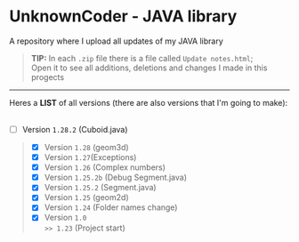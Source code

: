 # UnknownCoder - JAVA library
A repository where I upload all updates of my JAVA library
> **TIP:** In each <code>.zip</code> file there is a file called <code>Update notes.html</code>;<br> Open it to see all additions, deletions and changes I made in this progects
***

Heres a **LIST** of all versions (there are also versions that I'm going to make):
<br>
<br>
 - [ ] Version <code>1.28.2</code> (Cuboid.java)
> - [x] Version <code>1.28</code> (geom3d)
> - [x] Version <code>1.27</code >(Exceptions)
> - [x] Version <code>1.26</code> (Complex numbers)
> - [x] Version <code>1.25.2b</code> (Debug Segment.java)
> - [x] Version <code>1.25.2</code> (Segment.java)
> - [x] Version <code>1.25</code> (geom2d)
> - [x] Version <code>1.24</code> (Folder names change)
> - [x] Version <code>1.0 >> 1.23</code> (Project start)

